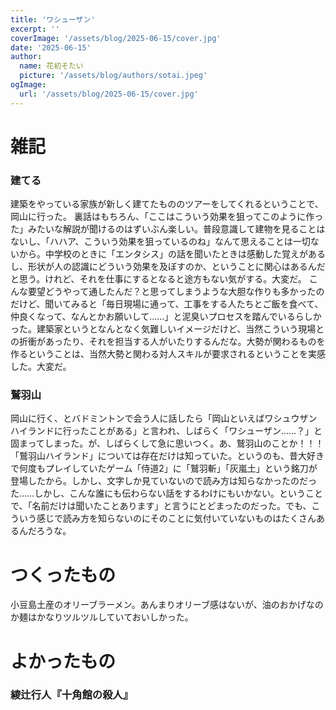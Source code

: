 ```yaml
---
title: 'ワシューザン'
excerpt: ''
coverImage: '/assets/blog/2025-06-15/cover.jpg'
date: '2025-06-15'
author:
  name: 花初そたい
  picture: '/assets/blog/authors/sotai.jpeg'
ogImage:
  url: '/assets/blog/2025-06-15/cover.jpg'
---
```

# 雑記
### 建てる
建築をやっている家族が新しく建てたもののツアーをしてくれるということで、岡山に行った。
裏話はもちろん、「ここはこういう効果を狙ってこのように作った」みたいな解説が聞けるのはずいぶん楽しい。普段意識して建物を見ることはないし、「ハハア、こういう効果を狙っているのね」なんて思えることは一切ないから。中学校のときに「エンタシス」の話を聞いたときは感動した覚えがあるし、形状が人の認識にどういう効果を及ぼすのか、ということに関心はあるんだと思う。けれど、それを仕事にするとなると途方もない気がする。大変だ。
こんな要望どうやって通したんだ？と思ってしまうような大胆な作りも多かったのだけど、聞いてみると「毎日現場に通って、工事をする人たちとご飯を食べて、仲良くなって、なんとかお願いして……」と泥臭いプロセスを踏んでいるらしかった。建築家というとなんとなく気難しいイメージだけど、当然こういう現場との折衝があったり、それを担当する人がいたりするんだな。大勢が関わるものを作るということは、当然大勢と関わる対人スキルが要求されるということを実感した。大変だ。

### 鷲羽山
岡山に行く、とバドミントンで会う人に話したら「岡山といえばワシュウザンハイランドに行ったことがある」と言われ、しばらく「ワシューザン……？」と固まってしまった。が、しばらくして急に思いつく。あ、鷲羽山のことか！！！
「鷲羽山ハイランド」については存在だけは知っていた。というのも、昔大好きで何度もプレイしていたゲーム「侍道2」に「鷲羽斬」「灰嵐土」という銘刀が登場したから。しかし、文字しか見ていないので読み方は知らなかったのだった……しかし、こんな誰にも伝わらない話をするわけにもいかない。ということで、「名前だけは聞いたことあります」と言うにとどまったのだった。でも、こういう感じで読み方を知らないのにそのことに気付いていないものはたくさんあるんだろうな。

# つくったもの
小豆島土産のオリーブラーメン。あんまりオリーブ感はないが、油のおかげなのか麺はかなりツルツルしていておいしかった。

# よかったもの
### 綾辻行人『十角館の殺人』
